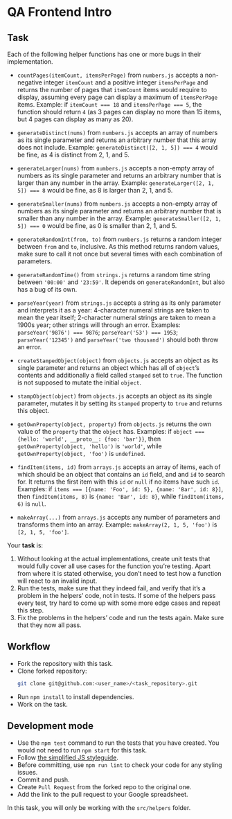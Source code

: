 # QA Frontend Intro

## Task
Each of the following helper functions has one or more bugs in their implementation.

- `countPages(itemCount, itemsPerPage)` from `numbers.js` accepts a non-negative integer `itemCount` and a positive integer `itemsPerPage` and returns the number of pages that `itemCount` items would require to display, assuming every page can display a maximum of `itemsPerPage` items. Example: if `itemCount === 18` and `itemsPerPage === 5`, the function should return `4` (as 3 pages can display no more than 15 items, but 4 pages can display as many as 20).

- `generateDistinct(nums)` from `numbers.js` accepts an array of numbers as its single parameter and returns an arbitrary number that this array does not include. Example: `generateDistinct([2, 1, 5]) === 4` would be fine, as 4 is distinct from 2, 1, and 5.

- `generateLarger(nums)` from `numbers.js` accepts a non-empty array of numbers as its single parameter and returns an arbitrary number that is larger than any number in the array. Example: `generateLarger([2, 1, 5]) === 8` would be fine, as 8 is larger than 2, 1, and 5.

- `generateSmaller(nums)` from `numbers.js` accepts a non-empty array of numbers as its single parameter and returns an arbitrary number that is smaller than any number in the array. Example: `generateSmaller([2, 1, 5]) === 0` would be fine, as 0 is smaller than 2, 1, and 5.

- `generateRandomInt(from, to)` from `numbers.js` returns a random integer between `from` and `to`, inclusive. As this method returns random values, make sure to call it not once but several times with each combination of parameters.

- `generateRandomTime()` from `strings.js` returns a random time string between `'00:00'` and `'23:59'`. It depends on `generateRandomInt`, but also has a bug of its own.

- `parseYear(year)` from `strings.js` accepts a string as its only parameter and interprets it as a year: 4-character numeral strings are taken to mean the year itself; 2-character numeral strings are taken to mean a 1900s year; other strings will through an error. Examples: `parseYear('9876') === 9876`; `parseYear('53') === 1953`; `parseYear('12345')` and `parseYear('two thousand')` should both throw an error.

- `createStampedObject(object)` from `objects.js` accepts an object as its single parameter and returns an object which has all of `object`’s contents and additionally a field called `stamped` set to `true`. The function is not supposed to mutate the initial `object`.

- `stampObject(object)` from `objects.js` accepts an object as its single parameter, mutates it by setting its `stamped` property to `true` and returns this object.

- `getOwnProperty(object, property)` from `objects.js` returns the own value of the `property` that the `object` has. Examples: if `object === {hello: 'world', __proto__: {foo: 'bar'}}`, then `getOwnProperty(object, 'hello')` is `'world'`, while `getOwnProperty(object, 'foo')` is `undefined`.

- `findItem(items, id)` from `arrays.js` accepts an array of items, each of which should be an object that contains an `id` field, and and `id` to search for. It returns the first item with this `id` or `null` if no items have such `id`. Examples: if `items === [{name: 'Foo', id: 5}, {name: 'Bar', id: 8}]`, then `findItem(items, 8)` is `{name: 'Bar', id: 8}`, while `findItem(items, 6)` is `null`.

- `makeArray(...)` from `arrays.js` accepts any number of parameters and transforms them into an array. Example: `makeArray(2, 1, 5, 'foo')` is `[2, 1, 5, 'foo']`.

Your **task** is:

1. Without looking at the actual implementations, create unit tests that would fully cover all use cases for the function you’re testing. Apart from where it is stated otherwise, you don’t need to test how a function will react to an invalid input.
1. Run the tests, make sure that they indeed fail, and verify that it’s a problem in the helpers’ code, not in tests. If some of the helpers pass every test, try hard to come up with some more edge cases and repeat this step.
1. Fix the problems in the helpers’ code and run the tests again. Make sure that they now all pass.

## Workflow
- Fork the repository with this task.
- Clone forked repository:
    ```bash
    git clone git@github.com:<user_name>/<task_repository>.git
    ```
- Run `npm install` to install dependencies.
- Work on the task.

## Development mode
- Use the `npm test` command to run the tests that you have created. You would not need to run `npm start` for this task.
- Follow [the simplified JS styleguide](https://mate-academy.github.io/style-guides/javascript-standard-modified).
- Before committing, use `npm run lint` to check your code for any styling issues.
- Commit and push.
- Create `Pull Request` from the forked repo to the original one.
- Add the link to the pull request to your Google spreadsheet.

In this task, you will only be working with the `src/helpers` folder.
